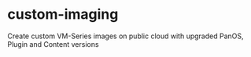 # custom-imaging
Create custom VM-Series images on public cloud with upgraded PanOS, Plugin and Content versions
